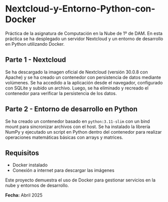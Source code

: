 # Nextcloud-y-Entorno-Python-con-Docker
Práctica de la asignatura de Computación en la Nube de 1º de DAM. En esta práctica se ha desplegado un servidor Nextcloud y un entorno de desarrollo en Python utilizando Docker.

## Parte 1 - Nextcloud
Se ha descargado la imagen oficial de Nextcloud (versión 30.0.8 con Apache) y se ha creado un contenedor con persistencia de datos mediante volúmenes. Se ha accedido a la aplicación desde el navegador, configurado con SQLite y subido un archivo. Luego, se ha eliminado y recreado el contenedor para verificar la persistencia de los datos.

## Parte 2 - Entorno de desarrollo en Python
Se ha creado un contenedor basado en `python:3.11-slim` con un bind mount para sincronizar archivos con el host. Se ha instalado la librería NumPy y ejecutado un script en Python dentro del contenedor para realizar operaciones matemáticas básicas con arrays y matrices.

## Requisitos
- Docker instalado
- Conexión a internet para descargar las imágenes

Este proyecto demuestra el uso de Docker para gestionar servicios en la nube y entornos de desarrollo.

**Fecha:** Abril 2025
